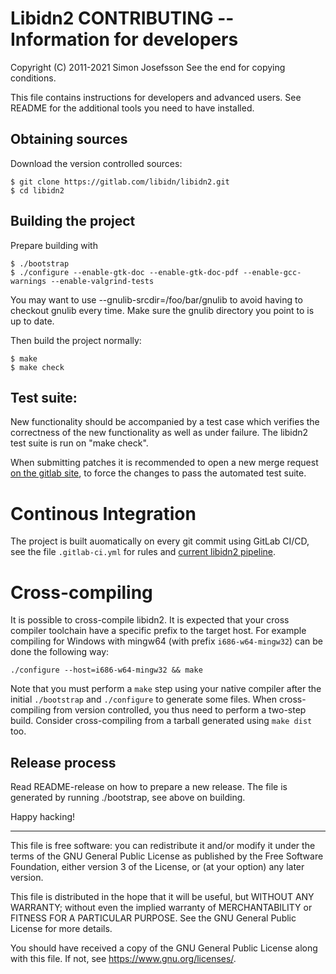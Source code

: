 # Libidn2 CONTRIBUTING -- Information for developers
Copyright (C) 2011-2021 Simon Josefsson
See the end for copying conditions.

This file contains instructions for developers and advanced users.
See README for the additional tools you need to have installed.

## Obtaining sources

Download the version controlled sources:
```
$ git clone https://gitlab.com/libidn/libidn2.git
$ cd libidn2
```

## Building the project

Prepare building with
```
$ ./bootstrap
$ ./configure --enable-gtk-doc --enable-gtk-doc-pdf --enable-gcc-warnings --enable-valgrind-tests
```

You may want to use --gnulib-srcdir=/foo/bar/gnulib to avoid having to
checkout gnulib every time.  Make sure the gnulib directory you point
to is up to date.

Then build the project normally:
```
$ make
$ make check
```

## Test suite:

New functionality should be accompanied by a test case which verifies
the correctness of the new functionality as well as under failure.
The libidn2 test suite is run on "make check".

When submitting patches it is recommended to open a new merge request
[on the gitlab site](https://gitlab.com/libidn/libidn2), to force the
changes to pass the automated test suite.

# Continous Integration

The project is built auomatically on every git commit using GitLab
CI/CD, see the file `.gitlab-ci.yml` for rules and [current libidn2
pipeline](https://gitlab.com/libidn/libidn2/-/pipelines).

# Cross-compiling

It is possible to cross-compile libidn2.  It is expected that your
cross compiler toolchain have a specific prefix to the target host.
For example compiling for Windows with mingw64 (with prefix
`i686-w64-mingw32`) can be done the following way:

```
./configure --host=i686-w64-mingw32 && make
```

Note that you must perform a `make` step using your native compiler
after the initial `./bootstrap` and `./configure` to generate some
files.  When cross-compiling from version controlled, you thus need to
perform a two-step build.  Consider cross-compiling from a tarball
generated using `make dist` too.

## Release process

Read README-release on how to prepare a new release.  The file is
generated by running ./bootstrap, see above on building.

Happy hacking!

----------------------------------------------------------------------
This file is free software: you can redistribute it and/or modify it
under the terms of the GNU General Public License as published by the
Free Software Foundation, either version 3 of the License, or (at your
option) any later version.

This file is distributed in the hope that it will be useful, but
WITHOUT ANY WARRANTY; without even the implied warranty of
MERCHANTABILITY or FITNESS FOR A PARTICULAR PURPOSE.  See the GNU
General Public License for more details.

You should have received a copy of the GNU General Public License
along with this file.  If not, see <https://www.gnu.org/licenses/>.
